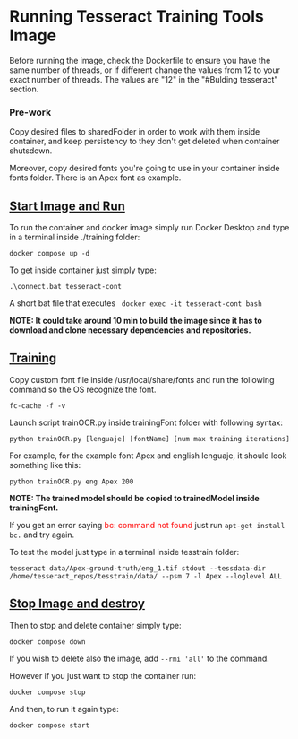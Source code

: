 # <b>Running Tesseract Training Tools Image</b>
Before running the image, check the Dockerfile to ensure you have the same number of threads, or if different change the values from 12 to your
exact number of threads. The values are "12" in the "#Bulding tesseract" section.

### Pre-work 
Copy desired files to sharedFolder in order to work with them inside container, and keep persistency to they don't get deleted when container shutsdown.

Moreover, copy desired fonts you're going to use in your container inside fonts folder. There is an Apex font as example.

## <u>Start Image and Run</u>
To run the container and docker image simply run Docker Desktop and type in a terminal inside ./training folder:

```
docker compose up -d
```

To get inside container just simply type:

```
.\connect.bat tesseract-cont
```

A short bat file that executes ``` docker exec -it tesseract-cont bash```


**NOTE: It could take around 10 min to build the image since it has to download and clone necessary dependencies and repositories.**

<!--- 
It clones everything at the same time so you can check if has finished using ```git status```  inside each repo folder in tesseract_repos.

- <b>tesseract</b> should show next message:

  <font color="red">HEAD detached at</font> 5.2.0 

- <b>tesstrain</b> should show next message:

  <font color="red">HEAD detached at</font> 43ff100 

- <b>langdata_lstm</b> should show next message:

  On branch main. Your branch is up to date with 'origin/main'.

  nothing to commit, working tree clean

- <b>tessdata_best</b> should show next message:

  On branch main. Your branch is up to date with 'origin/main'.

  nothing to commit, working tree clean

Otherwise, wait until those messages show up.
--->

## <u>Training</u>
Copy custom font file inside /usr/local/share/fonts and run the following command so the OS recognize the font.
```
fc-cache -f -v
```

Launch script trainOCR.py inside trainingFont folder with following syntax:

``` 
python trainOCR.py [lenguaje] [fontName] [num max training iterations]
```

For example, for the example font Apex and english lenguaje, it should look something like this:

``` 
python trainOCR.py eng Apex 200
```

**NOTE: The trained model should be copied to trainedModel inside trainingFont.**

<!---Copy desired lenguage traineddata to tesseract/tessdata/

Create ground-truth for desired custom font using python script.

Go to tesstrain and run with custom font and number of iterations (i.e we use Apex name font):

```
TESSDATA_PREFIX=../tesseract/tessdata make training MODEL_NAME=Apex START_MODEL=eng TESSDATA=../tesseract/tessdata MAX_ITERATIONS=100
```-->

If you get an error saying <span style="color:red;">bc: command not found</span> just run ```apt-get install bc.``` and try again. 

To test the model just type in a terminal inside tesstrain folder: 

```
tesseract data/Apex-ground-truth/eng_1.tif stdout --tessdata-dir /home/tesseract_repos/tesstrain/data/ --psm 7 -l Apex --loglevel ALL
```

## <u>Stop Image and destroy</u>
Then to stop and delete container simply type:

```
docker compose down
```

If you wish to delete also the image, add ```--rmi 'all'``` to the command.

However if you just want to stop the container run:

```
docker compose stop
```

And then, to run it again type:

```
docker compose start
```

